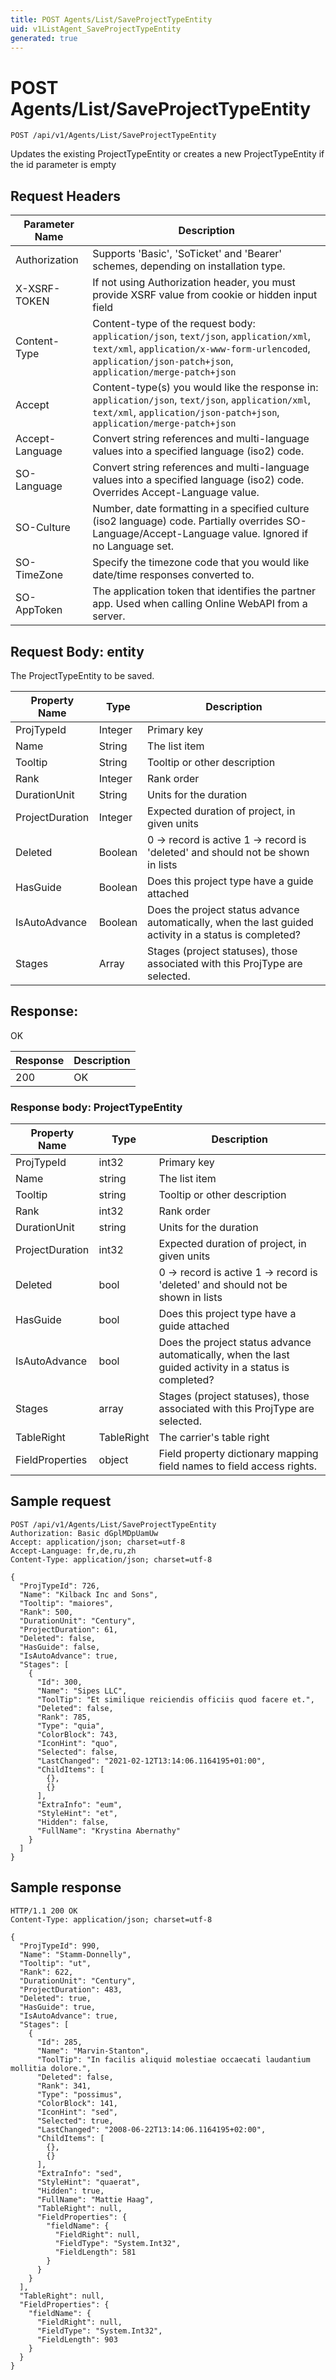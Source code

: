 ```yaml
---
title: POST Agents/List/SaveProjectTypeEntity
uid: v1ListAgent_SaveProjectTypeEntity
generated: true
---
```


# POST Agents/List/SaveProjectTypeEntity

```http
POST /api/v1/Agents/List/SaveProjectTypeEntity
```

Updates the existing ProjectTypeEntity or creates a new ProjectTypeEntity if the id parameter is empty








## Request Headers

| Parameter Name | Description |
|----------------|-------------|
| Authorization  | Supports 'Basic', 'SoTicket' and 'Bearer' schemes, depending on installation type. |
| X-XSRF-TOKEN   | If not using Authorization header, you must provide XSRF value from cookie or hidden input field |
| Content-Type | Content-type of the request body: `application/json`, `text/json`, `application/xml`, `text/xml`, `application/x-www-form-urlencoded`, `application/json-patch+json`, `application/merge-patch+json` |
| Accept         | Content-type(s) you would like the response in: `application/json`, `text/json`, `application/xml`, `text/xml`, `application/json-patch+json`, `application/merge-patch+json` |
| Accept-Language | Convert string references and multi-language values into a specified language (iso2) code. |
| SO-Language | Convert string references and multi-language values into a specified language (iso2) code. Overrides Accept-Language value. |
| SO-Culture | Number, date formatting in a specified culture (iso2 language) code. Partially overrides SO-Language/Accept-Language value. Ignored if no Language set. |
| SO-TimeZone | Specify the timezone code that you would like date/time responses converted to. |
| SO-AppToken | The application token that identifies the partner app. Used when calling Online WebAPI from a server. |

## Request Body: entity 

The ProjectTypeEntity to be saved. 

| Property Name | Type |  Description |
|----------------|------|--------------|
| ProjTypeId | Integer | Primary key |
| Name | String | The list item |
| Tooltip | String | Tooltip or other description |
| Rank | Integer | Rank order |
| DurationUnit | String | Units for the duration |
| ProjectDuration | Integer | Expected duration of project, in given units |
| Deleted | Boolean | 0 -&gt; record is active 1 -&gt; record is 'deleted' and should not be shown in lists |
| HasGuide | Boolean | Does this project type have a guide attached |
| IsAutoAdvance | Boolean | Does the project status advance automatically, when the last guided activity in a status is completed? |
| Stages | Array | Stages (project statuses), those associated with this ProjType are selected. |

## Response:

OK

| Response | Description |
|----------------|-------------|
| 200 | OK |

### Response body: ProjectTypeEntity

| Property Name | Type |  Description |
|----------------|------|--------------|
| ProjTypeId | int32 | Primary key |
| Name | string | The list item |
| Tooltip | string | Tooltip or other description |
| Rank | int32 | Rank order |
| DurationUnit | string | Units for the duration |
| ProjectDuration | int32 | Expected duration of project, in given units |
| Deleted | bool | 0 -&gt; record is active 1 -&gt; record is 'deleted' and should not be shown in lists |
| HasGuide | bool | Does this project type have a guide attached |
| IsAutoAdvance | bool | Does the project status advance automatically, when the last guided activity in a status is completed? |
| Stages | array | Stages (project statuses), those associated with this ProjType are selected. |
| TableRight | TableRight | The carrier's table right |
| FieldProperties | object | Field property dictionary mapping field names to field access rights. |

## Sample request

```http!
POST /api/v1/Agents/List/SaveProjectTypeEntity
Authorization: Basic dGplMDpUamUw
Accept: application/json; charset=utf-8
Accept-Language: fr,de,ru,zh
Content-Type: application/json; charset=utf-8

{
  "ProjTypeId": 726,
  "Name": "Kilback Inc and Sons",
  "Tooltip": "maiores",
  "Rank": 500,
  "DurationUnit": "Century",
  "ProjectDuration": 61,
  "Deleted": false,
  "HasGuide": false,
  "IsAutoAdvance": true,
  "Stages": [
    {
      "Id": 300,
      "Name": "Sipes LLC",
      "ToolTip": "Et similique reiciendis officiis quod facere et.",
      "Deleted": false,
      "Rank": 785,
      "Type": "quia",
      "ColorBlock": 743,
      "IconHint": "quo",
      "Selected": false,
      "LastChanged": "2021-02-12T13:14:06.1164195+01:00",
      "ChildItems": [
        {},
        {}
      ],
      "ExtraInfo": "eum",
      "StyleHint": "et",
      "Hidden": false,
      "FullName": "Krystina Abernathy"
    }
  ]
}
```

## Sample response

```http_
HTTP/1.1 200 OK
Content-Type: application/json; charset=utf-8

{
  "ProjTypeId": 990,
  "Name": "Stamm-Donnelly",
  "Tooltip": "ut",
  "Rank": 622,
  "DurationUnit": "Century",
  "ProjectDuration": 483,
  "Deleted": true,
  "HasGuide": true,
  "IsAutoAdvance": true,
  "Stages": [
    {
      "Id": 285,
      "Name": "Marvin-Stanton",
      "ToolTip": "In facilis aliquid molestiae occaecati laudantium mollitia dolore.",
      "Deleted": false,
      "Rank": 341,
      "Type": "possimus",
      "ColorBlock": 141,
      "IconHint": "sed",
      "Selected": true,
      "LastChanged": "2008-06-22T13:14:06.1164195+02:00",
      "ChildItems": [
        {},
        {}
      ],
      "ExtraInfo": "sed",
      "StyleHint": "quaerat",
      "Hidden": true,
      "FullName": "Mattie Haag",
      "TableRight": null,
      "FieldProperties": {
        "fieldName": {
          "FieldRight": null,
          "FieldType": "System.Int32",
          "FieldLength": 581
        }
      }
    }
  ],
  "TableRight": null,
  "FieldProperties": {
    "fieldName": {
      "FieldRight": null,
      "FieldType": "System.Int32",
      "FieldLength": 903
    }
  }
}
```